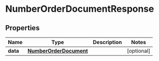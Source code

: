 

# NumberOrderDocumentResponse


## Properties

Name | Type | Description | Notes
------------ | ------------- | ------------- | -------------
**data** | [**NumberOrderDocument**](NumberOrderDocument.md) |  |  [optional]



